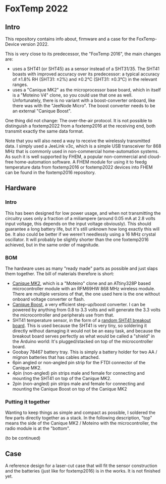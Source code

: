 # FoxTemp 2022

## Intro

This repository contains info about, firmware and a case for the
FoxTemp-Device version 2022.

This is very close to its predecessor, the "FoxTemp 2016",
the main changes are:
- uses a SHT41 (or SHT45) as a sensor instead of a SHT31/35. The
  SHT41 boasts with improved accuracy over its predecessor:
  a typical accuracy of &plusmn;1.8% RH (SHT31: &plusmn;2%)
  and &plusmn;0.2&deg;C (SHT31: &plusmn;0.3&deg;C) in the
  relevant ranges.
- uses a "Canique MK2" as the microprocessor base board, which
  in itself is a "Moteino V4" clone, so you could use that one as
  well. Unfortunately, there is no variant with a boost-converter
  onboard, like there was with the "JeeNode Micro". The boost
  converter needs to be an external "Canique Boost".

One thing did not change: The over-the-air protocol. It is not
possible to distinguish a foxtemp2022 from a foxtemp2016 at the
receiving end, both transmit exactly the same data format.

Note that you will also need a way to receive the wirelessly transmitted
data. I simply used a JeeLink v3c,
which is a simple USB transceiver for 868 MHz that is commonly used in
non-commercial home-automation systems. As such it is well supported by
FHEM, a popular non-commercial and cloud-free home-automation software.
A FHEM module for using it to feedg temperature data from foxtemp2016
or foxtemp2022 devices into FHEM can be found in the foxtemp2016 repository.

## Hardware

### Intro

This has been designed for low power usage, and when not transmitting the circuitry
uses only a fraction of a miliampere (around 0.05 mA at 2.8 volts input voltage,
this depends on the input voltage obviously). This should guarantee a long
battery life, but it's still unknown how long exactly this will be.
It also could be better if we weren't needlessly using a 16 MHz crystal
oscillator.
It will probably be slightly shorter than the one foxtemp2016 achieved,
but in the same order of magnitude.

### BOM

The hardware uses as many "ready made" parts as possible and just slaps them
together. The bill of materials therefore is short:

* [Canique MK2](https://www.canique.de/mk2), which is a "Moteino"
  clone and an ATtiny328P based microcontroller module with an
  RFM69HW 868 MHz wireless module. There are multiple versions of
  that, the one used here is the one without onboard voltage
  converter or flash.
* [Canique Boost](https://www.canique.de/boost), a very efficient
  step-up/boost converter. I can be powered by anything from 0.8
  to 3.3 volts and will generate the 3.3 volts the microcontroller
  and peripherals use from that.
* SHT41 temperature sensor, in the form of a
  [random SHT41 breakout board](https://www.soselectronic.com/products/various/sht-41-bob-373380).
  This is used because the SHT41 is very tiny, so soldering it directly
  without damaging it would not be an easy task, and because the breakout
  board serves perfectly as what would be called a "shield" in the Arduino
  world: It's plugged/stacked on top of the microcontroller board.
* Goobay 78467 battery tray. This is simply a battery holder for two
  AA / mignon batteries that has cables attached.
* 6pin angled or non-angled pin strip for the FTDI connector of the Canique MK2.
* 4pin (non-angled) pin strips male and female for connecting and mounting the
  SHT41 on top of the Canique MK2.
* 2pin (non-angled) pin strips male and female for connecting and mounting the
  Canique Boost on top of the Canique MK2

### Putting it together

Wanting to keep things as simple and compact as possible, I soldered the few
parts directly together as a stack. In the following description,
"top" means the side of the Canique MK2 / Moteino with the microcontroller,
the radio module is at the "bottom".

(to be continued)

## Case

A reference design for a laser-cut case that will fit the sensor construction
and the batteries (just like for foxtemp2016) is in the works. It is not
finished yet.

